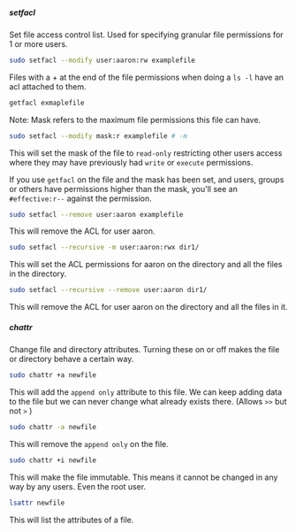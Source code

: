 ##### setfacl
Set file access control list. Used for specifying granular file permissions for 1 or more users.

```sh
sudo setfacl --modify user:aaron:rw examplefile
```

Files with a + at the end of the file permissions when doing a `ls -l` have an acl attached to them.

```sh
getfacl exmaplefile
```

Note: Mask refers to the maximum file permissions this file can have. 

```sh
sudo setfacl --modify mask:r examplefile # -m
```

This will set the mask of the file to `read-only` restricting other users access where they may have previously had `write` or `execute` permissions.

If you use `getfacl` on the file and the mask has been set, and users, groups or others have permissions higher than the mask, you'll see an `#effective:r--` against the permission.

```sh
sudo setfacl --remove user:aaron examplefile
```

This will remove the ACL for user aaron. 

```sh
sudo setfacl --recursive -m user:aaron:rwx dir1/
```

This will set the ACL permissions for aaron on the directory and all the files in the directory. 

```sh 
sudo setfacl --recursive --remove user:aaron dir1/
```

This will remove the ACL for user aaron on the directory and all the files in it. 

##### chattr
Change file and directory attributes. Turning these on or off makes the file or directory behave a certain way. 

```sh 
sudo chattr +a newfile
```

This will add the `append only` attribute to this file. We can keep adding data to the file but we can never change what already exists there. (Allows `>>` but not `>` )

```sh
sudo chattr -a newfile
```

This will remove the `append only` on the file. 

```sh 
sudo chattr +i newfile
```

This will make the file immutable. This means it cannot be changed in any way by any users. Even the root user.

```sh 
lsattr newfile
```

This will list the attributes of a file.